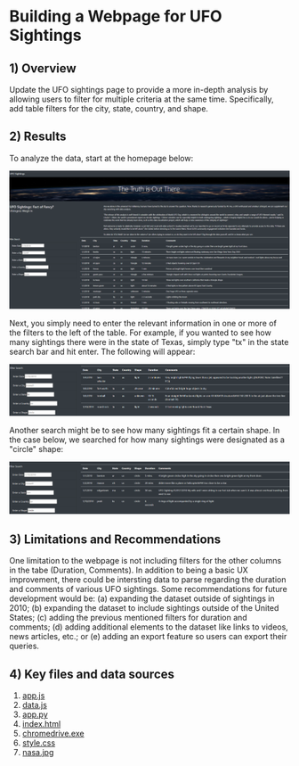# Building a Webpage for UFO Sightings

## 1) Overview

Update the UFO sightings page to provide a more in-depth analysis by allowing users to filter for multiple criteria at the same time. Specifically, add table filters for the city, state, country, and shape.

## 2) Results

To analyze the data, start at the homepage below:

![Homepage](images_readme/homepage.png)

Next, you simply need to enter the relevant information in one or more of the filters to the left of the table. For example, if you wanted to see how many sightings there were in the state of Texas, simply type "tx" in the state search bar and hit enter. The following will appear:

![Filter by State](images_readme/filter_state.png)

Another search might be to see how many sightings fit a certain shape. In the case below, we searched for how many sightings were designated as a "circle" shape:

![Filter by Shape](images_readme/filter_shape.png)

## 3) Limitations and Recommendations

One limitation to the webpage is not including filters for the other columns in the tabe (Duration, Comments). In addition to being a basic UX improvement, there could be intersting data to parse regarding the duration and comments of various UFO sightings. Some recommendations for future development would be: (a) expanding the dataset outside of sightings in 2010; (b) expanding the dataset to include sightings outside of the United States; (c) adding the previous mentioned filters for duration and comments; (d) adding additional elements to the dataset like links to videos, news articles, etc.; or (e) adding an export feature so users can export their queries.

## 4) Key files and data sources

1) [app.js](static/js/app.js)
2) [data.js](static/js/data.js)
3) [app.py](app.py)
4) [index.html](templates/index.html)
5) [chromedrive.exe](chromedriver.exe)
6) [style.css](static/css/style.css)
7) [nasa.jpg]()
